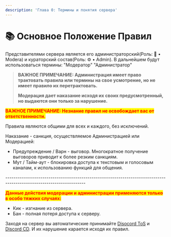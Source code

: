 ```yaml
---
description: 'Глава 0: Термины и понятия сервера'
---
```


# 📚 Основное Положение Правил

Представителями сервера является его администраторский(Роль: 🪪 • Modera) и кураторский состав(Роль: ⚙️ • Admin). В дальнейшем будут использоваться термины: "Модератор" "Администратор"



> **ВАЖНОЕ ПРИМЕЧАНИЕ: Администрация имеет право трактовать правила или термины на свое усмотрение, но не имеет правило их перетрактовать.**
>
> **Модерация дает наказание исходя их своих предусмотренный, но выдаются они только за нарушение.**

<mark style="color:red;">**ВАЖНОЕ ПРИМЕЧАНИЕ: Незнание правил не освобождает вас от ответственности.**</mark>

Правила являются общими для всех и каждого, без исключений.

Наказание - санкция, осуществляемое Администрацией или Модерацией:

* Предупреждение / Варн -  выговор. Многократное получение выговоров приводит к более резким санкциям.
* Мут / Тайм-аут - блокировка доступа к текстовым и голосовым каналам, к использованию функций для общения.

\---------------------------------------------------------------------------------------------------------------------

<mark style="color:red;">**Данные действия модерации и администрации применяются только в особо тяжких случаях:**</mark>

* Кик - изгнание из сервера.
* Бан - полная потеря доступа к серверу.



Заходя на сервер вы автоматические принимайте [Disocord ToS](https://discord.com/terms) и [Discord CD](https://discord.com/guidelines). И их нарушение карается исходя их правил.

